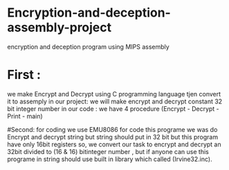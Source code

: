 # Encryption-and-deception-assembly-project
 encryption and deception program using MIPS assembly 
 
# First :
 we make Encrypt and Decrypt using C programming language tjen convert it to assemply
 in our project: we will make encrypt and decrypt constant 32 bit integer number 
 in our code : we have 4 procedure (Encrypt - Decrypt - Print - main)
 
 #Second: for coding
 we use EMU8086 for code this programe we was do Encrypt and decrypt string but string should put in 32 bit 
 but this program have only 16bit registers so, we convert our task to encrypt and decrypt an 32bit divided to 
 (16 & 16) bitinteger number , but if anyone can use this programe in string should use built in library which called (Irvine32.inc).
 
 
 
